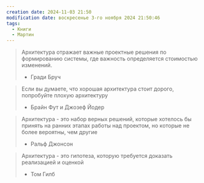 ```yaml
---
creation date: 2024-11-03 21:50
modification date: воскресенье 3-го ноября 2024 21:50:46
tags:
  - Книги
  - Мартин
---
```

 > Архитектура отражает важные проектные решения по формированию системы, где важность определяется стоимостью изменений.
 > - Гради Бруч

> Если вы думаете, что хорошая архитектура стоит дорого, попробуйте плохую архитектуру
> - Брайн Фут и Джозеф Йодер

> Архитектура - это набор верных решений, которые хотелось бы принять на ранних этапах работы над проектом, но которые не более вероятны, чем другие
> - Ральф Джонсон

> Архитектура - это гипотеза, которую требуется доказать реализацией и оценкой
> - Том Гилб

